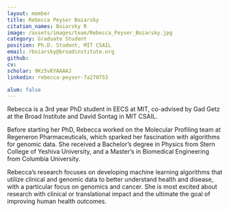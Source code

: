 ```yaml
---
layout: member
title: Rebecca Peyser Boiarsky
citation_names: Boiarsky R
image: /assets/images/team/Rebecca_Peyser_Boiarsky.jpg
category: Graduate Student
position: Ph.D. Student, MIT CSAIL
email: rboiarsky@broadinstitute.org
github: 
cv:
scholar: 9Kz5vKYAAAAJ
linkedin: rebecca-peyser-7a270753

alum: false
---
```


Rebecca is a 3rd year PhD student in EECS at MIT, co-advised by Gad Getz at the Broad Institute and David Sontag in MIT CSAIL.

Before starting her PhD, Rebecca worked on the Molecular Profiling team at Regeneron Pharmaceuticals, which sparked her fascination with algorithms for genomic data. She received a Bachelor’s degree in Physics from Stern College of Yeshiva University, and a Master’s in Biomedical Engineering from Columbia University.

Rebecca’s research focuses on developing machine learning algorithms that utilize clinical and genomic data to better understand health and disease, with a particular focus on genomics and cancer. She is most excited about research with clinical or translational impact and the ultimate the goal of improving human health outcomes.
